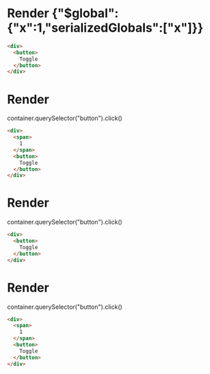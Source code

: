 # Render {"$global":{"x":1,"serializedGlobals":["x"]}}
```html
<div>
  <button>
    Toggle
  </button>
</div>
```


# Render 
container.querySelector("button").click()

```html
<div>
  <span>
    1
  </span>
  <button>
    Toggle
  </button>
</div>
```


# Render 
container.querySelector("button").click()

```html
<div>
  <button>
    Toggle
  </button>
</div>
```


# Render 
container.querySelector("button").click()

```html
<div>
  <span>
    1
  </span>
  <button>
    Toggle
  </button>
</div>
```